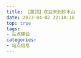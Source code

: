 ```yaml
---
title: 【置顶】欢迎来到妙木山
date: 2023-04-02 22:18:10
top: true
tags:
- 站点建设
categories:
- 站点信息
---
```

<!--more-->